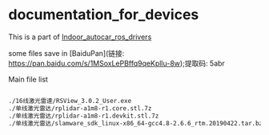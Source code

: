 # documentation_for_devices

This is a part of [Indoor_autocar_ros_drivers](https://github.com/wangpengcheng/Indoor_autocar_ros_driver.git)

some files save in [BaiduPan](链接: https://pan.baidu.com/s/1MSoxLePBffq9qeKpllu-8w);提取码: 5abr

Main file list 

```bash

./16线激光雷達/RSView_3.0.2_User.exe
./单线激光雷达/rplidar-a1m8-r1.core.stl.7z
./单线激光雷达/rplidar-a1m8-r1.devkit.stl.7z
./单线激光雷达/slamware_sdk_linux-x86_64-gcc4.8-2.6.6_rtm.20190422.tar.bz2
```

